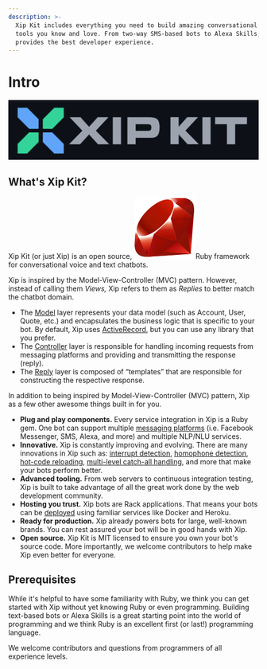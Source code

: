 ```yaml
---
description: >-
  Xip Kit includes everything you need to build amazing conversational bots with
  tools you know and love. From two-way SMS-based bots to Alexa Skills, Xip Kit
  provides the best developer experience.
---
```


# Intro

![](.gitbook/assets/logo.svg)

## What's Xip Kit?

Xip Kit \(or just Xip\) is an open source, ![](.gitbook/assets/ruby.png)Ruby framework for conversational voice and text chatbots.

Xip is inspired by the Model-View-Controller \(MVC\) pattern. However, instead of calling them _Views,_ Xip refers to them as _Replies_ to better match the chatbot domain.

* The [Model](models/overview.md) layer represents your data model \(such as Account, User, Quote, etc.\) and encapsulates the business logic that is specific to your bot. By default, Xip uses [ActiveRecord](models/activerecord.md), but you can use any library that you prefer.
* The [Controller](controllers/controller-overview.md) layer is responsible for handling incoming requests from messaging platforms and providing and transmitting the response \(reply\).
* The [Reply](replies/reply-overview.md) layer is composed of “templates” that are responsible for constructing the respective response.

In addition to being inspired by Model-View-Controller \(MVC\) pattern, Xip as a few other awesome things built in for you.

* **Plug and play components.** Every service integration in Xip is a Ruby gem. One bot can support multiple [messaging platforms](platforms/overview.md) \(i.e. Facebook Messenger, SMS, Alexa, and more\) and multiple NLP/NLU services.
* **Innovative.** Xip is constantly improving and evolving. There are many innovations in Xip such as: [interrupt detection](controllers/interrupt-detection.md), [homophone detection](controllers/handle_message/homophone-detection.md), [hot-code reloading](dev-environment/hot-code-reloading.md), [multi-level catch-all handling](controllers/catch-alls.md), and more that make your bots perform better.
* **Advanced tooling.** From web servers to continuous integration testing, Xip is built to take advantage of all the great work done by the web development community.
* **Hosting you trust.** Xip bots are Rack applications. That means your bots can be [deployed](deployment/overview.md) using familiar services like Docker and Heroku.
* **Ready for production.** Xip already powers bots for large, well-known brands. You can rest assured your bot will be in good hands with Xip.
* **Open source.** Xip Kit is MIT licensed to ensure you own your bot's source code. More importantly, we welcome contributors to help make Xip even better for everyone.

## Prerequisites

While it's helpful to have some familiarity with Ruby, we think you can get started with Xip without yet knowing Ruby or even programming. Building text-based bots or Alexa Skills is a great starting point into the world of programming and we think Ruby is an excellent first \(or last!\) programming language.

We welcome contributors and questions from programmers of all experience levels.

